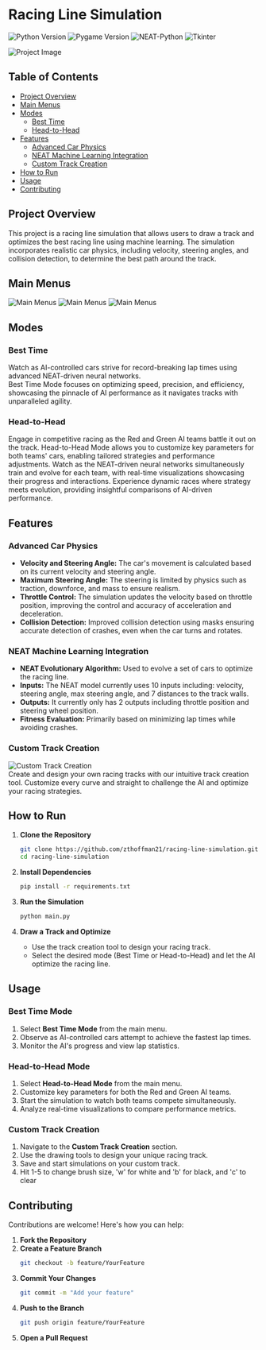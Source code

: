 # Racing Line Simulation

![Python Version](https://img.shields.io/badge/Python-3.7%2B-blue)
![Pygame Version](https://img.shields.io/badge/Pygame-2.0%2B-green)
![NEAT-Python](https://img.shields.io/badge/NEAT--Python-2.12.0-brightgreen)
![Tkinter](https://img.shields.io/badge/Tkinter-Standard%20Library-blue)

![Project Image](https://github.com/user-attachments/assets/77353796-b563-40ac-98d0-ff4d32da28bc)

## Table of Contents
- [Project Overview](#project-overview)
- [Main Menus](#main-menus)
- [Modes](#modes)
  - [Best Time](#best-time)
  - [Head-to-Head](#head-to-head)
- [Features](#features)
  - [Advanced Car Physics](#advanced-car-physics)
  - [NEAT Machine Learning Integration](#neat-machine-learning-integration)
  - [Custom Track Creation](#custom-track-creation)
- [How to Run](#how-to-run)
- [Usage](#usage)
- [Contributing](#contributing)

## Project Overview
This project is a racing line simulation that allows users to draw a track and optimizes the best racing line using machine learning. The simulation incorporates realistic car physics, including velocity, steering angles, and collision detection, to determine the best path around the track.

## Main Menus
![Main Menus](https://github.com/user-attachments/assets/8b309275-7b8e-47ca-a3fa-f3b16fd46234)
![Main Menus](https://github.com/user-attachments/assets/f4c35741-9e2f-49f4-b308-e4c4e2a406b4)
![Main Menus](https://github.com/user-attachments/assets/a1ea3461-7efe-4640-b951-c7834583e5b9)

## Modes

### Best Time
Watch as AI-controlled cars strive for record-breaking lap times using advanced NEAT-driven neural networks.  
Best Time Mode focuses on optimizing speed, precision, and efficiency, showcasing the pinnacle of AI performance as it navigates tracks with unparalleled agility.

### Head-to-Head
Engage in competitive racing as the Red and Green AI teams battle it out on the track. Head-to-Head Mode allows you to customize key parameters for both teams' cars, enabling tailored strategies and performance adjustments. Watch as the NEAT-driven neural networks simultaneously train and evolve for each team, with real-time visualizations showcasing their progress and interactions. Experience dynamic races where strategy meets evolution, providing insightful comparisons of AI-driven performance.

## Features

### Advanced Car Physics
* **Velocity and Steering Angle:** The car's movement is calculated based on its current velocity and steering angle.
* **Maximum Steering Angle:** The steering is limited by physics such as traction, downforce, and mass to ensure realism.
* **Throttle Control:** The simulation updates the velocity based on throttle position, improving the control and accuracy of acceleration and deceleration.
* **Collision Detection:** Improved collision detection using masks ensuring accurate detection of crashes, even when the car turns and rotates.

### NEAT Machine Learning Integration
* **NEAT Evolutionary Algorithm:** Used to evolve a set of cars to optimize the racing line.
* **Inputs:** The NEAT model currently uses 10 inputs including: velocity, steering angle, max steering angle, and 7 distances to the track walls.
* **Outputs:** It currently only has 2 outputs including throttle position and steering wheel position.
* **Fitness Evaluation:** Primarily based on minimizing lap times while avoiding crashes.

### Custom Track Creation
![Custom Track Creation](https://github.com/user-attachments/assets/15144a13-b725-4ee4-a65a-be9bcb6d0447)
<br>
Create and design your own racing tracks with our intuitive track creation tool. Customize every curve and straight to challenge the AI and optimize your racing strategies.

## How to Run
1. **Clone the Repository**
    ```bash
    git clone https://github.com/zthoffman21/racing-line-simulation.git
    cd racing-line-simulation
    ```

2. **Install Dependencies**
    ```bash
    pip install -r requirements.txt
    ```

3. **Run the Simulation**
    ```bash
    python main.py
    ```

4. **Draw a Track and Optimize**
    - Use the track creation tool to design your racing track.
    - Select the desired mode (Best Time or Head-to-Head) and let the AI optimize the racing line.

## Usage

### Best Time Mode
1. Select **Best Time Mode** from the main menu.
2. Observe as AI-controlled cars attempt to achieve the fastest lap times.
3. Monitor the AI's progress and view lap statistics.

### Head-to-Head Mode
1. Select **Head-to-Head Mode** from the main menu.
2. Customize key parameters for both the Red and Green AI teams.
3. Start the simulation to watch both teams compete simultaneously.
4. Analyze real-time visualizations to compare performance metrics.

### Custom Track Creation
1. Navigate to the **Custom Track Creation** section.
2. Use the drawing tools to design your unique racing track.
3. Save and start simulations on your custom track.
4. Hit 1-5 to change brush size, 'w' for white and 'b' for black, and 'c' to clear 

## Contributing

Contributions are welcome! Here's how you can help:

1. **Fork the Repository**
2. **Create a Feature Branch**
    ```bash
    git checkout -b feature/YourFeature
    ```
3. **Commit Your Changes**
    ```bash
    git commit -m "Add your feature"
    ```
4. **Push to the Branch**
    ```bash
    git push origin feature/YourFeature
    ```
5. **Open a Pull Request**
